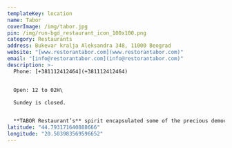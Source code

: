 ```yaml
---
templateKey: location
name: Tabor
coverImage: /img/tabor.jpg
pin: /img/run-bgd_restaurant_icon_100x100.png
category: Restaurants
address: Bukevar kralja Aleksandra 348, 11000 Beograd
website: "[www.restorantabor.com](www.restorantabor.com)"
email: "[info@restorantabor.com](info@restorantabor.com)"
description: >-
  Phone: [+381112412464](+381112412464) 


  Open: 12 to 02H\

  Sundey is closed. 


  **TABOR Restaurant’s** spirit encapsulated some of the precious democratic atmosphere from the good old times. Here, the traffic and profits are not among the most important things in life. **TABOR** became a kind of shrine or gastronomic museum, where it is possible to present a short history of national cuisine to a guest, a stranger, within one pleasant night.
latitude: "44.793171640888666"
longitude: "20.503983569596652"
---
```

